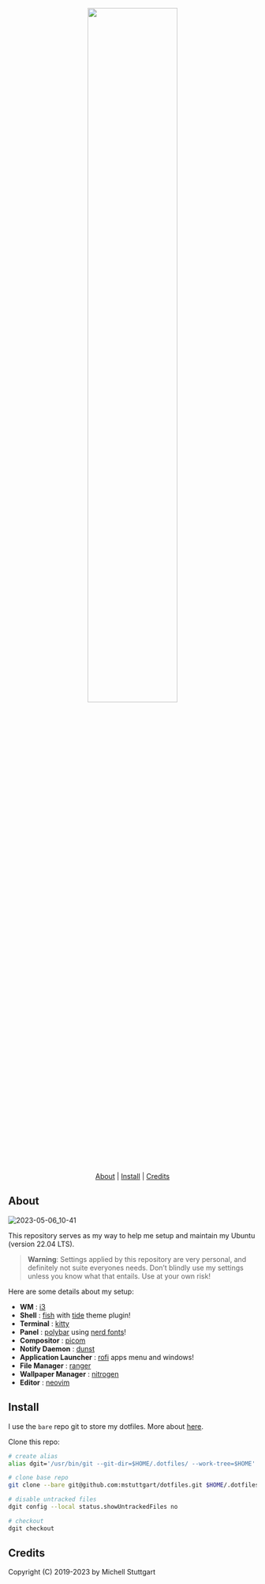 <p align="center">
  <a href="https://github.com/mstuttgart/dotfiles/">
    <img src="https://user-images.githubusercontent.com/8174740/236652567-5927a005-e18b-4037-b92a-8779cdf2c970.png" width="60%">
  </a>
</p>

<p align="center">
  <a href="#about">About</a> |
  <a href="#install">Install</a> |
  <a href="#credits">Credits</a>
</p>

## About

![2023-05-06_10-41](https://user-images.githubusercontent.com/8174740/236627842-bd9fea77-8537-408e-ac8c-0b2db0a24c96.png)

This repository serves as my way to help me setup and maintain my Ubuntu (version 22.04 LTS).

> **Warning**: Settings applied by this repository are very personal, and definitely not suite everyones needs. Don’t blindly use my settings unless you know what that entails. Use at your own risk!

Here are some details about my setup:

- **WM**                           : [i3](https://github.com/i3/i3)
- **Shell**                        : [fish](https://fishshell.com/) with [tide](https://github.com/IlanCosman/tide) theme plugin!
- **Terminal**                     : [kitty](https://github.com/kovidgoyal/kitty)
- **Panel**                        : [polybar](https://github.com/polybar/polybar) using [nerd fonts](https://github.com/ryanoasis/nerd-fonts)!
- **Compositor**                   : [picom](https://github.com/chjj/compton)
- **Notify Daemon**                : [dunst](https://wiki.archlinux.org/index.php/Dunst)
- **Application Launcher**         : [rofi](https://github.com/davatorium/rofi) apps menu and windows!
- **File Manager**                 : [ranger](https://github.com/ranger/ranger)
- **Wallpaper Manager**            : [nitrogen](https://github.com/l3ib/nitrogen)
- **Editor**                       : [neovim](https://neovim.io/)

## Install

I use the `bare` repo git to store my dotfiles. More about [here](https://www.atlassian.com/git/tutorials/dotfiles).

Clone this repo:

```sh
# create alias
alias dgit='/usr/bin/git --git-dir=$HOME/.dotfiles/ --work-tree=$HOME'

# clone base repo
git clone --bare git@github.com:mstuttgart/dotfiles.git $HOME/.dotfiles

# disable untracked files
dgit config --local status.showUntrackedFiles no

# checkout
dgit checkout
```

## Credits

Copyright (C) 2019-2023 by Michell Stuttgart
